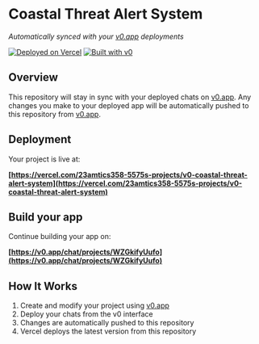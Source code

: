 # Coastal Threat Alert System

*Automatically synced with your [v0.app](https://v0.app) deployments*

[![Deployed on Vercel](https://img.shields.io/badge/Deployed%20on-Vercel-black?style=for-the-badge&logo=vercel)](https://vercel.com/23amtics358-5575s-projects/v0-coastal-threat-alert-system)
[![Built with v0](https://img.shields.io/badge/Built%20with-v0.app-black?style=for-the-badge)](https://v0.app/chat/projects/WZGkifyUufo)

## Overview

This repository will stay in sync with your deployed chats on [v0.app](https://v0.app).
Any changes you make to your deployed app will be automatically pushed to this repository from [v0.app](https://v0.app).

## Deployment

Your project is live at:

**[https://vercel.com/23amtics358-5575s-projects/v0-coastal-threat-alert-system](https://vercel.com/23amtics358-5575s-projects/v0-coastal-threat-alert-system)**

## Build your app

Continue building your app on:

**[https://v0.app/chat/projects/WZGkifyUufo](https://v0.app/chat/projects/WZGkifyUufo)**

## How It Works

1. Create and modify your project using [v0.app](https://v0.app)
2. Deploy your chats from the v0 interface
3. Changes are automatically pushed to this repository
4. Vercel deploys the latest version from this repository
